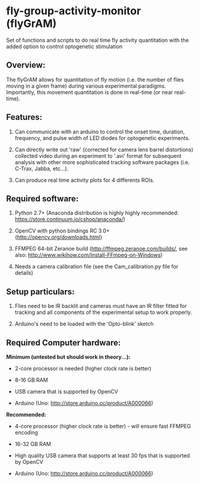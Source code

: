 fly-group-activity-monitor (flyGrAM)
====================
Set of functions and scripts to do real time fly activity quantitation with the added option to control optogenetic stimulation

Overview:
---------

The flyGrAM allows for quantitation of fly motion 
(i.e. the number of flies moving in a given frame) during various experimental 
paradigms. Importantly, this movement quantitation is done in real-time 
(or near real-time).

Features:
---------

1. Can communicate with an arduino to control the onset time, duration, frequency,
and pulse width of LED diodes for optogenetic experiments.

2. Can directly write out 'raw' (corrected for camera lens barrel distortions)
collected video during an experiment to '.avi' format for subsequent analysis 
with other more sophisticated tracking software packages (i.e. C-Trax, Jabba, etc...).

3. Can produce real time activity plots for 4 differents ROIs.

Required software:
------------------

1. Python 2.7+ (Anaconda distribution is highly highly recommended: https://store.continuum.io/cshop/anaconda/)

2. OpenCV with python bindings RC 3.0+ (http://opencv.org/downloads.html)

3. FFMPEG 64-bit Zeranoe build (http://ffmpeg.zeranoe.com/builds/, see also: http://www.wikihow.com/Install-FFmpeg-on-Windows)

4. Needs a camera calibration file (see the Cam_calibration.py file for details)

Setup particulars:
------------------

1. Flies need to be IR backlit and cameras must have an IR filter fitted for tracking
and all components of the experimental setup to work properly.

2. Arduino's need to be loaded with the 'Opto-blink' sketch

Required Computer hardware:
---------------------------

**Minimum (untested but should work in theory...):**

* 2-core processor is needed (higher clock rate is better)

* 8-16 GB RAM

* USB camera that is supported by OpenCV

* Arduino (Uno: http://store.arduino.cc/product/A000066)

**Recommended:**

* 4-core processor (higher clock rate is better) - will ensure fast FFMPEG encoding

* 16-32 GB RAM

* High quality USB camera that supports at least 30 fps that is supported by OpenCV

* Arduino (Uno: http://store.arduino.cc/product/A000066)
